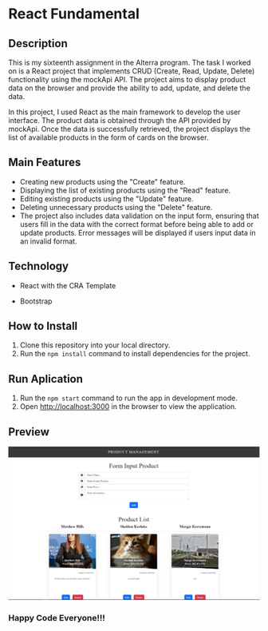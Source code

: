 # React Fundamental

## Description

This is my sixteenth assignment in the Alterra program. The task I worked on is a React project that implements CRUD (Create, Read, Update, Delete) functionality using the mockApi API. The project aims to display product data on the browser and provide the ability to add, update, and delete the data.

In this project, I used React as the main framework to develop the user interface. The product data is obtained through the API provided by mockApi. Once the data is successfully retrieved, the project displays the list of available products in the form of cards on the browser.

## Main Features

- Creating new products using the "Create" feature.
- Displaying the list of existing products using the "Read" feature.
- Editing existing products using the "Update" feature.
- Deleting unnecessary products using the "Delete" feature.
- The project also includes data validation on the input form, ensuring that users fill in the data with the correct format before being able to add or update products. Error messages will be displayed if users input data in an invalid format.

## Technology

- React with the CRA Template

- Bootstrap

## How to Install

1. Clone this repository into your local directory.
2. Run the `npm install` command to install dependencies for the project.

## Run Aplication

1. Run the `npm start` command to run the app in development mode.
2. Open [http://localhost:3000](http://localhost:3000) in the browser to view the application.

## Preview

![preview website](./Screenshoots/preview.png 'preview website')

### Happy Code Everyone!!!

